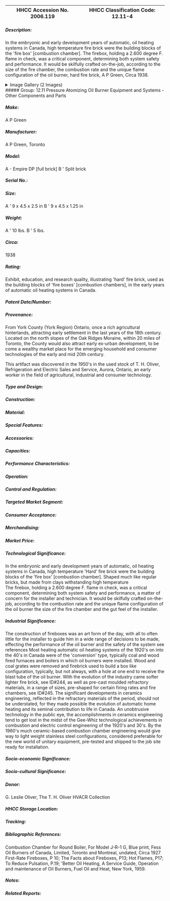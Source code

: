 | **HHCC Accession No. 2006.119** |**HHCC Classification Code:  12.11-4**|
| ----------- | ----------- |
##### Description:
In the embryonic and early development years of automatic, oil heating systems in Canada, high temperature fire brick were the building blocks of the 'fire box' [combustion chamber]. The firebox, holding a 2.600 degree F. flame in check, was a critical component, determining both system safety and performance. It would be skilfully crafted on-the-job, according to the size of the fire chamber, the combustion rate and the unique flame configuration of the oil burner, hard fire brick, A P Green, Circa 1938.


<details>
	<summary>Image Gallery (2 Images)</summary>
<div class="gallery gallery-wrapper--full" contenteditable="false" data-is-empty="false" data-translation="Add images" data-columns="6">
<figure class="gallery__item"><a href="#DOMAIN_NAME#gallery/12.11-4.jpg" data-size="2247x805"><img src="#DOMAIN_NAME#gallery/12.11-4-thumbnail.jpg" alt=""></a></figure>
<figure class="gallery__item"><a href="#DOMAIN_NAME#gallery/12.11-4a.jpg" data-size="1870x900"><img src="#DOMAIN_NAME#gallery/12.11-4a-thumbnail.jpg" alt=""></a></figure>
</div>
</details>
##### Group:
12.11 Pressure Atomizing Oil Burner Equipment and Systems - Other Components and Parts

##### Make:
A P Green

##### Manufacturer:
A P Green, Toronto

##### Model:
A - Empire DP [full brick]
B ' Split brick

##### Serial No.:


##### Size:
A ' 9 x 4.5 x 2.5 in
B ' 9 x 4.5 x 1.25 in

##### Weight:
A ' 10 lbs.
B ' 5 lbs.

##### Circa:
1938

##### Rating:
Exhibit, education, and research quality, illustrating 'hard' fire brick, used as the building blocks of 'fire boxes' [combustion chambers], in the early years of automatic oil heating systems in Canada.

##### Patent Date/Number:


##### Provenance:
From York County (York Region) Ontario, once a rich agricultural hinterlands, attracting early settlement in the last years of the 18th century. Located on the north slopes of the Oak Ridges Moraine, within 20 miles of Toronto, the County would also attract early ex-urban development, to be come a wealthy market place for the emerging household and consumer technologies of the early and mid 20th century. 

This artifact was discovered in the 1950's in the used stock of T. H. Oliver, Refrigeration and Electric Sales and Service, Aurora, Ontario, an early worker in the field of agricultural, industrial and consumer technology.

##### Type and Design:


##### Construction:


##### Material:


##### Special Features:


##### Accessories:


##### Capacities:


##### Performance Characteristics:


##### Operation:


##### Control and Regulation:


##### Targeted Market Segment:


##### Consumer Acceptance:


##### Merchandising:


##### Market Price:


##### Technological Significance:
In the embryonic and early development years of automatic, oil heating systems in Canada, high temperature 'Hard' fire brick were the building blocks of the 'fire box' [combustion chamber]. Shaped much like regular bricks, but made from clays withstanding high temperature  
The firebox, holding a 2.600 degree F. flame in check, was a critical component, determining both system safety and performance, a matter of concern for the installer and technician. 
It would be skilfully crafted on-the-job, according to the combustion rate and the unique flame configuration of the oil burner the size of the fire chamber and the gut feel of the installer.

##### Industrial Significance:
The construction of fireboxes was an art form of the day, with all to often little for the installer to guide him in a wide range of decisions to be made, effecting the performance of the oil burner and the safety of the system see references 
Most heating automatic oil heating systems of the 1920's on into the 40's in Canada were of the 'conversion' type, typically coal and wood fired furnaces and boilers in which oil burners were installed. Wood and coal grates were removed and firebrick used to build a box like configuration, typically, but not always, with a hole at one end to receive the blast tube of the oil burner. 
With the evolution of the industry came softer lighter fire brick, see ID#244, as well as pre-cast moulded refractory materials, in a range of sizes, pre-shaped for certain firing rates and fire chambers, see ID#245. 
The significant developments in ceramics engineering, reflected in the refractory materials of the period, should not be understated, for they made possible the evolution of automatic home heating and its seminal contribution to life in Canada. An unobtrusive technology in the public eye, the accomplishments in ceramics engineering tend to get lost in the midst of the Gee-Whiz technological achievements in combustion and electric control engineering of the 1920's and 30's. 
By the 1960's much ceramic-based combustion chamber engineering would give way to light weight stainless steel configurations, considered preferable for the new world of unitary equipment, pre-tested and shipped to the job site ready for installation.

##### Socio-economic Significance:


##### Socio-cultural Significance:


##### Donor:
G. Leslie Oliver, The T. H. Oliver HVACR Collection

##### HHCC Storage Location:


##### Tracking:


##### Bibliographic References:
Combustion Chamber for Round Boiler, For Model J-R-1 G,  Blue print, Fess Oil Burners of Canada, Limited, Toronto and Montreal, undated, Circa 1927
First-Rate Fireboxes, P 10; The Facts about Fireboxes, P13;  Hot Flames, P17; To Reduce Pulsation, P.19; 'Better Oil Heating, A Service Guide, Operation and maintenance of Oil Burners, Fuel Oil and Heat, New York, 1959.

##### Notes:


##### Related Reports:

